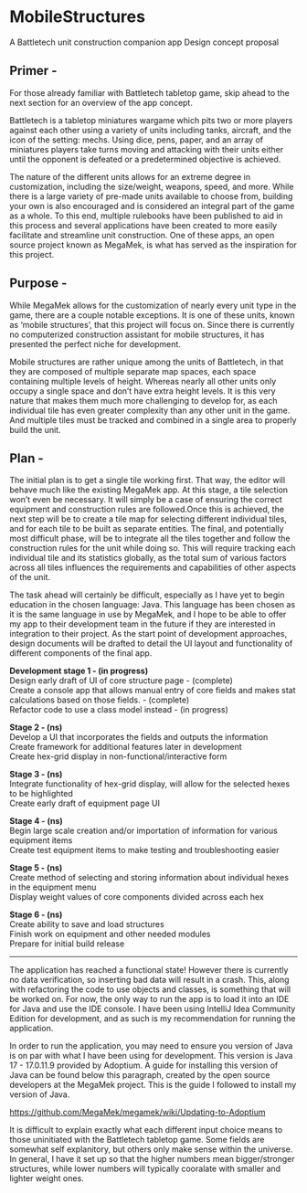 # MobileStructures

A Battletech unit construction companion app
Design concept proposal

## Primer - 

For those already familiar with Battletech tabletop game, skip ahead to the next section for an overview of the app concept.

Battletech is a tabletop miniatures wargame which pits two or more players against each other using a variety of units including tanks, aircraft, and the icon of the setting: mechs. Using dice, pens, paper, and an array of miniatures players take turns moving and attacking with their units either until the opponent is defeated or a predetermined objective is achieved.

The nature of the different units allows for an extreme degree in customization, including the size/weight, weapons, speed, and more. While there is a large variety of pre-made units available to choose from, building your own is also encouraged and is considered an integral part of the game as a whole. To this end, multiple rulebooks have been published to aid in this process and several applications have been created to more easily facilitate and streamline unit construction. One of these apps, an open source project known as MegaMek, is what has served as the inspiration for this project.


## Purpose -

While MegaMek allows for the customization of nearly every unit type in the game, there are a couple notable exceptions. It is one of these units, known as ‘mobile structures’, that this project will focus on. Since there is currently no computerized construction assistant for mobile structures, it has presented the perfect niche for development.

Mobile structures are rather unique among the units of Battletech, in that they are composed of multiple separate map spaces, each space containing multiple levels of height. Whereas nearly all other units only occupy a single space and don’t have extra height levels. It is this very nature that makes them much more challenging to develop for, as each individual tile has even greater complexity than any other unit in the game. And multiple tiles must be tracked and combined in a single area to properly build the unit.

## Plan -

The initial plan is to get a single tile working first. That way, the editor will behave much like the existing MegaMek app. At this stage, a tile selection won’t even be necessary. It will simply be a case of ensuring the correct equipment and construction rules are followed.Once this is achieved, the next step will be to create a tile map for selecting different individual tiles, and for each tile to be built as separate entities. The final, and potentially most difficult phase, will be to integrate all the tiles together and follow the construction rules for the unit while doing so. This will require tracking each individual tile and its statistics globally, as the total sum of various factors across all tiles influences the requirements and capabilities of other aspects of the unit.

The task ahead will certainly be difficult, especially as I have yet to begin education in the chosen language: Java. This language has been chosen as it is the same language in use by MegaMek, and I hope to be able to offer my app to their development team in the future if they are interested in integration to their project. As the start point of development approaches, design documents will be drafted to detail the UI layout and functionality of different components of the final app.


**Development stage 1 - (in progress)**\
	Design early draft of UI of core structure page - (complete)\
	Create a console app that allows manual entry of core fields and makes stat calculations based on those fields. - (complete)\
 	Refactor code to use a class model instead - (in progress)

**Stage 2 - (ns)**\
	Develop a UI that incorporates the fields and outputs the information\
	Create framework for additional features later in development\
	Create hex-grid display in non-functional/interactive form

**Stage 3 - (ns)**\
	Integrate functionality of hex-grid display, will allow for the selected hexes to be highlighted\
	Create early draft of equipment page UI

**Stage 4 - (ns)**\
	Begin large scale creation and/or importation of information for various equipment items\
	Create test equipment items to make testing and troubleshooting easier

**Stage 5 - (ns)**\
	Create method of selecting and storing information about individual hexes in the equipment menu\
	Display weight values of core components divided across each hex

**Stage 6 - (ns)**\
	Create ability to save and load structures\
	Finish work on equipment and other needed modules\
	Prepare for initial build release

 ***

The application has reached a functional state! However there is currently no data verification, so inserting bad data will result in a crash. This, along with refactoring the code to use objects and classes, is something that will be worked on. For now, the only way to run the app is to load it into an IDE for Java and use the IDE console. I have been using IntelliJ Idea Community Edition for development, and as such is my recommendation for running the application.

In order to run the application, you may need to ensure you version of Java is on par with what I have been using for development. This version is Java 17 - 17.0.11.9 provided by Adoptium. A guide for installing this version of Java can be found below this paragraph, created by the open source developers at the MegaMek project. This is the guide I followed to install my version of Java.

https://github.com/MegaMek/megamek/wiki/Updating-to-Adoptium

It is difficult to explain exactly what each different input choice means to those uninitiated with the Battletech tabletop game. Some fields are somewhat self explanitory, but others only make sense within the universe. In general, I have it set up so that the higher numbers mean bigger/stronger structures, while lower numbers will typically cooralate with smaller and lighter weight ones.
